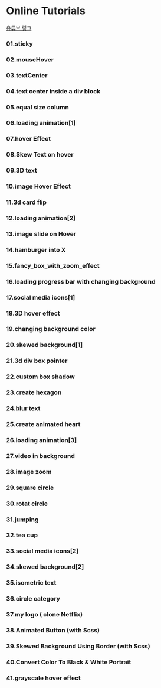 # Online Tutorials

[유튜브 링크](https://www.youtube.com/channel/UCbwXnUipZsLfUckBPsC7Jog)

### 01.sticky

### 02.mouseHover

### 03.textCenter

### 04.text center inside a div block

### 05.equal size column

### 06.loading animation[1]

### 07.hover Effect

### 08.Skew Text on hover

### 09.3D text

### 10.image Hover Effect

### 11.3d card flip

### 12.loading animation[2]

### 13.image slide on Hover

### 14.hamburger into X

### 15.fancy_box_with_zoom_effect

### 16.loading progress bar with changing background

### 17.social media icons[1]

### 18.3D hover effect

### 19.changing background color

### 20.skewed background[1]

### 21.3d div box pointer

### 22.custom box shadow

### 23.create hexagon

### 24.blur text

### 25.create animated heart

### 26.loading animation[3]

### 27.video in background

### 28.image zoom

### 29.square circle

### 30.rotat circle

### 31.jumping

### 32.tea cup

### 33.social media icons[2]

### 34.skewed background[2]

### 35.isometric text

### 36.circle category

### 37.my logo ( clone Netflix)

### 38.Animated Button (with Scss)

### 39.Skewed Background Using Border (with Scss)

### 40.Convert Color To Black & White Portrait

### 41.grayscale hover effect

